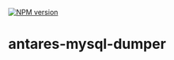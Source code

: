 [![NPM version](https://img.shields.io/npm/v/antares-mysql-dumper.svg)](https://www.npmjs.com/package/antares-mysql-dumper)

# antares-mysql-dumper
